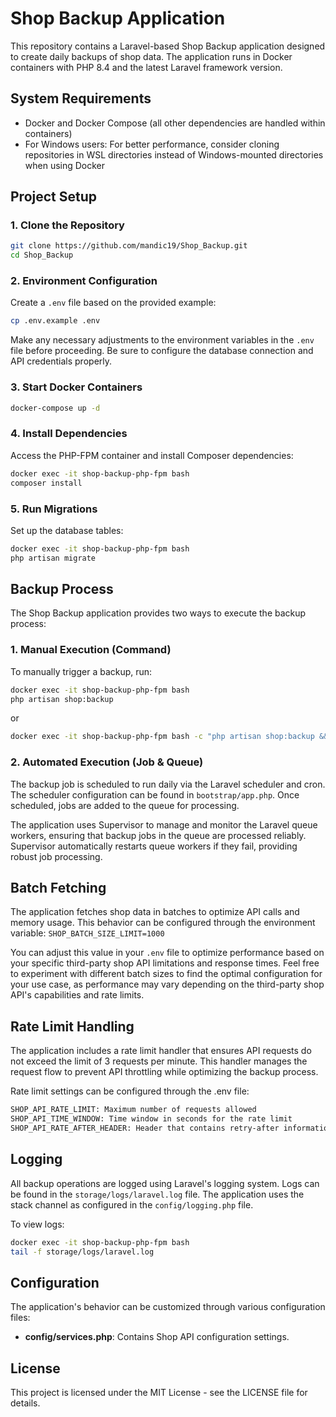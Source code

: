 # Shop Backup Application

This repository contains a Laravel-based Shop Backup application designed to create daily backups of shop data. The application runs in Docker containers with PHP 8.4 and the latest Laravel framework version.

## System Requirements

- Docker and Docker Compose (all other dependencies are handled within containers)
- For Windows users: For better performance, consider cloning repositories in WSL directories instead of Windows-mounted directories when using Docker

## Project Setup

### 1. Clone the Repository

```bash
git clone https://github.com/mandic19/Shop_Backup.git
cd Shop_Backup
```

### 2. Environment Configuration

Create a `.env` file based on the provided example:

```bash
cp .env.example .env
```

Make any necessary adjustments to the environment variables in the `.env` file before proceeding. Be sure to configure the database connection and API credentials properly.

### 3. Start Docker Containers

```bash
docker-compose up -d
```

### 4. Install Dependencies

Access the PHP-FPM container and install Composer dependencies:

```bash
docker exec -it shop-backup-php-fpm bash
composer install
```

### 5. Run Migrations

Set up the database tables:

```bash
docker exec -it shop-backup-php-fpm bash
php artisan migrate
```

## Backup Process

The Shop Backup application provides two ways to execute the backup process:

### 1. Manual Execution (Command)

To manually trigger a backup, run:

```bash
docker exec -it shop-backup-php-fpm bash
php artisan shop:backup
```

or 

```bash
docker exec -it shop-backup-php-fpm bash -c "php artisan shop:backup && tail -f storage/logs/laravel.log"
```

### 2. Automated Execution (Job & Queue)

The backup job is scheduled to run daily via the Laravel scheduler and cron. The scheduler configuration can be found in `bootstrap/app.php`. Once scheduled, jobs are added to the queue for processing.

The application uses Supervisor to manage and monitor the Laravel queue workers, ensuring that backup jobs in the queue are processed reliably. Supervisor automatically restarts queue workers if they fail, providing robust job processing.

## Batch Fetching

The application fetches shop data in batches to optimize API calls and memory usage. This behavior can be configured through the environment variable:
```SHOP_BATCH_SIZE_LIMIT=1000```

You can adjust this value in your `.env` file to optimize performance based on your specific third-party shop API limitations and response times. Feel free to experiment with different batch sizes to find the optimal configuration for your use case, as performance may vary depending on the third-party shop API's capabilities and rate limits.

## Rate Limit Handling

The application includes a rate limit handler that ensures API requests do not exceed the limit of 3 requests per minute. This handler manages the request flow to prevent API throttling while optimizing the backup process.

Rate limit settings can be configured through the .env file:

```bash
SHOP_API_RATE_LIMIT: Maximum number of requests allowed
SHOP_API_TIME_WINDOW: Time window in seconds for the rate limit
SHOP_API_RATE_AFTER_HEADER: Header that contains retry-after information
```

## Logging

All backup operations are logged using Laravel's logging system. Logs can be found in the `storage/logs/laravel.log` file. The application uses the stack channel as configured in the `config/logging.php` file.

To view logs:

```bash
docker exec -it shop-backup-php-fpm bash
tail -f storage/logs/laravel.log
```

## Configuration

The application's behavior can be customized through various configuration files:

- **config/services.php**: Contains Shop API configuration settings.

## License

This project is licensed under the MIT License - see the LICENSE file for details.
